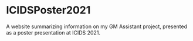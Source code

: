 # ICIDSPoster2021

A website summarizing information on my GM Assistant project, presented as a poster presentation at ICIDS 2021.
